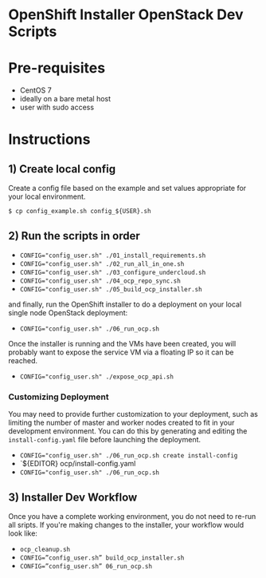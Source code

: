 OpenShift Installer OpenStack Dev Scripts
=========================================

# Pre-requisites

- CentOS 7
- ideally on a bare metal host
- user with sudo access

# Instructions

## 1) Create local config


Create a config file based on the example and set values appropriate for your
local environment.

`$ cp config_example.sh config_${USER}.sh`

## 2) Run the scripts in order

- `CONFIG="config_user.sh" ./01_install_requirements.sh`
- `CONFIG="config_user.sh" ./02_run_all_in_one.sh`
- `CONFIG="config_user.sh" ./03_configure_undercloud.sh`
- `CONFIG="config_user.sh" ./04_ocp_repo_sync.sh`
- `CONFIG="config_user.sh" ./05_build_ocp_installer.sh`

and finally, run the OpenShift installer to do a deployment on your local
single node OpenStack deployment:

- `CONFIG="config_user.sh" ./06_run_ocp.sh`

Once the installer is running and the VMs have been created, you will probably
want to expose the service VM via a floating IP so it can be reached.

- `CONFIG="config_user.sh" ./expose_ocp_api.sh`

### Customizing Deployment

You may need to provide further customization to your deployment, such as
limiting the number of master and worker nodes created to fit in your
development environment.  You can do this by generating and editing the
`install-config.yaml` file before launching the deployment.

- `CONFIG="config_user.sh" ./06_run_ocp.sh create install-config`
- `${EDITOR} ocp/install-config.yaml
- `CONFIG="config_user.sh" ./06_run_ocp.sh`

## 3) Installer Dev Workflow

Once you have a complete working environment, you do not need to re-run all
sripts.  If you're making changes to the installer, your workflow would look
like:

- `ocp_cleanup.sh`
- `CONFIG=”config_user.sh” build_ocp_installer.sh`
- `CONFIG=”config_user.sh” 06_run_ocp.sh`
